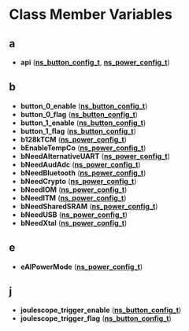 
# Class Member Variables



## a

* **api** ([**ns\_button\_config\_t**](structns__button__config__t.md), [**ns\_power\_config\_t**](structns__power__config__t.md))


## b

* **button\_0\_enable** ([**ns\_button\_config\_t**](structns__button__config__t.md))
* **button\_0\_flag** ([**ns\_button\_config\_t**](structns__button__config__t.md))
* **button\_1\_enable** ([**ns\_button\_config\_t**](structns__button__config__t.md))
* **button\_1\_flag** ([**ns\_button\_config\_t**](structns__button__config__t.md))
* **b128kTCM** ([**ns\_power\_config\_t**](structns__power__config__t.md))
* **bEnableTempCo** ([**ns\_power\_config\_t**](structns__power__config__t.md))
* **bNeedAlternativeUART** ([**ns\_power\_config\_t**](structns__power__config__t.md))
* **bNeedAudAdc** ([**ns\_power\_config\_t**](structns__power__config__t.md))
* **bNeedBluetooth** ([**ns\_power\_config\_t**](structns__power__config__t.md))
* **bNeedCrypto** ([**ns\_power\_config\_t**](structns__power__config__t.md))
* **bNeedIOM** ([**ns\_power\_config\_t**](structns__power__config__t.md))
* **bNeedITM** ([**ns\_power\_config\_t**](structns__power__config__t.md))
* **bNeedSharedSRAM** ([**ns\_power\_config\_t**](structns__power__config__t.md))
* **bNeedUSB** ([**ns\_power\_config\_t**](structns__power__config__t.md))
* **bNeedXtal** ([**ns\_power\_config\_t**](structns__power__config__t.md))


## e

* **eAIPowerMode** ([**ns\_power\_config\_t**](structns__power__config__t.md))


## j

* **joulescope\_trigger\_enable** ([**ns\_button\_config\_t**](structns__button__config__t.md))
* **joulescope\_trigger\_flag** ([**ns\_button\_config\_t**](structns__button__config__t.md))




